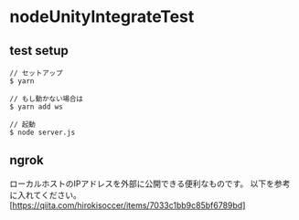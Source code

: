 # nodeUnityIntegrateTest
## test setup
```
// セットアップ
$ yarn

// もし動かない場合は
$ yarn add ws

// 起動
$ node server.js

```

## ngrok
ローカルホストのIPアドレスを外部に公開できる便利なものです。
以下を参考に入れてください。
[https://qiita.com/hirokisoccer/items/7033c1bb9c85bf6789bd]
